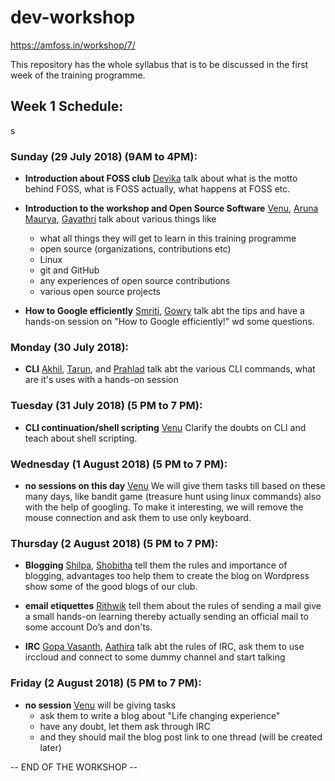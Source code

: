 # dev-workshop
https://amfoss.in/workshop/7/

This repository has the whole syllabus that is to be discussed in the first week of the training programme.

## Week 1 Schedule:

s
### Sunday (29 July 2018) (9AM to 4PM):

- **Introduction about FOSS club** [Devika](https://github.com/devikasugathan)
    talk about what is the motto behind FOSS, what is FOSS actually, what happens at FOSS etc.

- **Introduction to the workshop and Open Source Software** [Venu](https://github.com/vchrombie), [Aruna Maurya](https://github.com/ArunaMaurya221B), [Gayathri](https://github.com/Gayathrir1666/)
    talk about various things like
    - what all things they will get to learn in this training programme
    - open source (organizations, contributions etc)
    - Linux
    - git and GitHub
    - any experiences of open source contributions
    - various open source projects

- **How to Google efficiently** [Smriti](https://github.com/smritipillai), [Gowry](https://github.com/gowry189)
    talk abt the tips and have a hands-on session on "How to Google efficiently!" wd some questions.


### Monday (30 July 2018):

- **CLI** [Akhil](https://github.com/kolla47), [Tarun](), and [Prahlad](https://github.com/prahlad125)
    talk abt the various CLI commands, what are it's uses with a hands-on session


### Tuesday (31 July 2018) (5 PM to 7 PM):

- **CLI continuation/shell scripting** [Venu](https://github.com/vchrombie)
  	Clarify the doubts on CLI and teach about shell scripting.


### Wednesday (1 August 2018) (5 PM to 7 PM):

- **no sessions on this day** [Venu](https://github.com/vchrombie)
    We will give them tasks till based on these many days, like bandit game (treasure hunt using linux commands) also with the help of googling. To make it interesting, we will remove the mouse connection and ask them to use only keyboard.


### Thursday (2 August 2018) (5 PM to 7 PM):

- **Blogging** [Shilpa](https://github.com/AriesShilz), [Shobitha](https://github.com/01shobitha)
    tell them the rules and importance of blogging, advantages too
    help them to create the blog on Wordpress
    show some of the good blogs of our club.

- **email etiquettes** [Rithwik](https://github.com/rithwik27)
    tell them about the rules of sending a mail
    give a small hands-on learning thereby actually sending an official mail to some account
    Do’s and don'ts.

- **IRC** [Gopa Vasanth](https://github.com/gopavasanth), [Aathira](https://github.com/Athi101)
    talk abt the rules of IRC, ask them to use irccloud and connect to some dummy channel and start talking


### Friday (2 August 2018) (5 PM to 7 PM):

- **no session** [Venu](https://github.com/vchrombie)
    will be giving tasks
    - ask them to write a blog about "Life changing experience"
    - have any doubt, let them ask through IRC
    - and they should mail the blog post link to one thread (will be created later)

-- END OF THE WORKSHOP --
